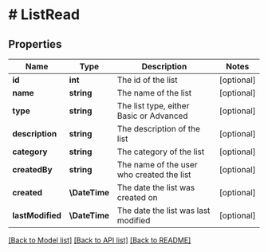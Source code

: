 # # ListRead

## Properties

Name | Type | Description | Notes
------------ | ------------- | ------------- | -------------
**id** | **int** | The id of the list | [optional]
**name** | **string** | The name of the list | [optional]
**type** | **string** | The list type, either Basic or Advanced | [optional]
**description** | **string** | The description of the list | [optional]
**category** | **string** | The category of the list | [optional]
**createdBy** | **string** | The name of the user who created the list | [optional]
**created** | **\DateTime** | The date the list was created on | [optional]
**lastModified** | **\DateTime** | The date the list was last modified | [optional]

[[Back to Model list]](../../README.md#models) [[Back to API list]](../../README.md#endpoints) [[Back to README]](../../README.md)

